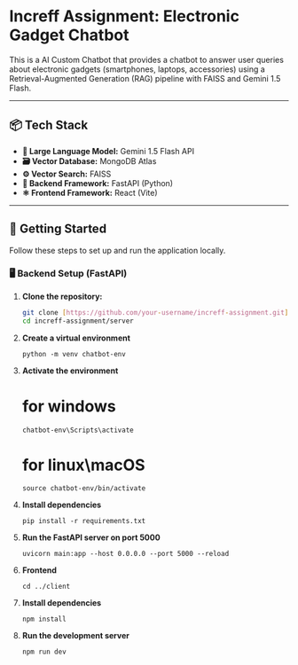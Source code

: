# Increff Assignment: Electronic Gadget Chatbot

This is a AI Custom Chatbot that provides a chatbot to answer user queries about electronic gadgets (smartphones, laptops, accessories) using a Retrieval-Augmented Generation (RAG) pipeline with FAISS and Gemini 1.5 Flash.

---

## 📦 Tech Stack

- **🧠 Large Language Model:** Gemini 1.5 Flash API
- **🗃️ Vector Database:** MongoDB Atlas
- **⚙️ Vector Search:** FAISS
- **🐍 Backend Framework:** FastAPI (Python)
- **⚛️ Frontend Framework:** React (Vite)

---

## 🚀 Getting Started

Follow these steps to set up and run the application locally.

### 🖥️ Backend Setup (FastAPI)

1. **Clone the repository:**
   ```bash
   git clone [https://github.com/your-username/increff-assignment.git](https://github.com/your-username/increff-assignment.git)
   cd increff-assignment/server
   ```

2. **Create a virtual environment**
   ```
   python -m venv chatbot-env
   ```
   
3. **Activate the environment**
   # for windows
   ```
   chatbot-env\Scripts\activate
   ```

   # for linux\macOS
   ```
   source chatbot-env/bin/activate
   ```

5. **Install dependencies**
   ```
   pip install -r requirements.txt
   ```

6. **Run the FastAPI server on port 5000**
   ```
   uvicorn main:app --host 0.0.0.0 --port 5000 --reload
   ```

7. **Frontend**
   ```
   cd ../client
   ```

8. **Install dependencies**
   ```
   npm install
   ```

9. **Run the development server**
   ```
   npm run dev
   ```
